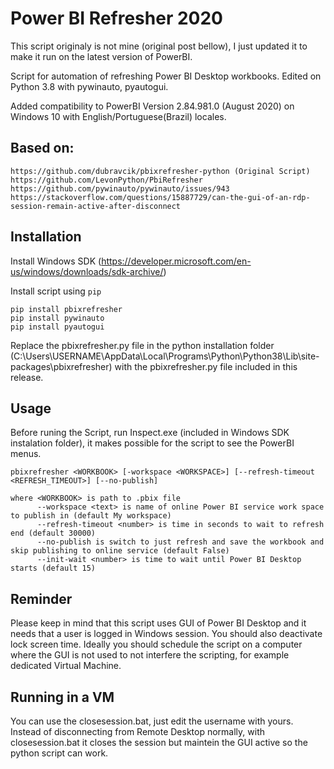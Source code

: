 Power BI Refresher 2020
======

This script originaly is not mine (original post bellow), I just updated it to make it run on the latest version of PowerBI.

Script for automation of refreshing Power BI Desktop workbooks. Edited on Python 3.8 with pywinauto, pyautogui.

Added compatibility to PowerBI Version 2.84.981.0 (August 2020) on Windows 10 with English/Portuguese(Brazil) locales.

Based on:
------
```
https://github.com/dubravcik/pbixrefresher-python (Original Script)
https://github.com/LevonPython/PbiRefresher
https://github.com/pywinauto/pywinauto/issues/943 
https://stackoverflow.com/questions/15887729/can-the-gui-of-an-rdp-session-remain-active-after-disconnect
```
Installation
------
Install Windows SDK (https://developer.microsoft.com/en-us/windows/downloads/sdk-archive/)

Install script using `pip`

```
pip install pbixrefresher
pip install pywinauto 
pip install pyautogui
```
Replace the pbixrefresher.py file in the python installation folder (C:\Users\USERNAME\AppData\Local\Programs\Python\Python38\Lib\site-packages\pbixrefresher) with the pbixrefresher.py file included in this release.

Usage
-----
Before runing the Script, run Inspect.exe (included in Windows SDK instalation folder), it makes possible for the script to see the PowerBI menus.

```
pbixrefresher <WORKBOOK> [-workspace <WORKSPACE>] [--refresh-timeout <REFRESH_TIMEOUT>] [--no-publish]

where <WORKBOOK> is path to .pbix file
      --workspace <text> is name of online Power BI service work space to publish in (default My workspace)
      --refresh-timeout <number> is time in seconds to wait to refresh end (default 30000)
      --no-publish is switch to just refresh and save the workbook and skip publishing to online service (default False)
      --init-wait <number> is time to wait until Power BI Desktop starts (default 15)
```

Reminder
-----
Please keep in mind that this script uses GUI of Power BI Desktop and it needs that a user is logged in Windows session. You should also deactivate lock screen time. Ideally you should schedule the script on a computer where the GUI is not used to not interfere the scripting, for example dedicated Virtual Machine.

Running in a VM
-----

You can use the closesession.bat, just edit the username with yours.  Instead of disconnecting from Remote Desktop normally, with closesession.bat it closes the session but maintein the GUI active so the python script can work.
